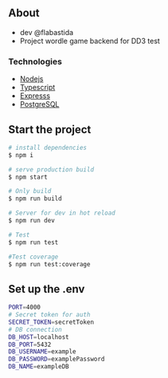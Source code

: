 ## About
-  dev @flabastida
-  Project wordle game backend for DD3 test
### Technologies

* [Nodejs](https://nodejs.org/)
* [Typescript](https://www.typescriptlang.org/)
* [Expresss](https://expressjs.com/)
* [PostgreSQL](https://www.postgresql.org/)

## Start the project

```bash
# install dependencies
$ npm i

# serve production build
$ npm start

# Only build
$ npm run build

# Server for dev in hot reload
$ npm run dev

# Test
$ npm run test

#Test coverage
$ npm run test:coverage
```

## Set up the .env
 ```bash
PORT=4000
# Secret token for auth
SECRET_TOKEN=secretToken
# DB connection
DB_HOST=localhost
DB_PORT=5432
DB_USERNAME=example
DB_PASSWORD=examplePassword
DB_NAME=exampleDB
 ```




